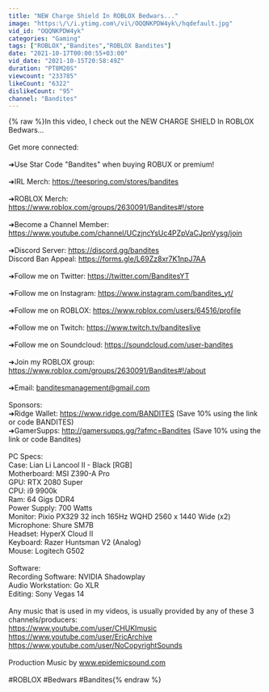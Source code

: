 ```yaml
---
title: "NEW Charge Shield In ROBLOX Bedwars..."
image: "https:\/\/i.ytimg.com\/vi\/OQQNKPDW4yk\/hqdefault.jpg"
vid_id: "OQQNKPDW4yk"
categories: "Gaming"
tags: ["ROBLOX","Bandites","ROBLOX Bandites"]
date: "2021-10-17T00:00:55+03:00"
vid_date: "2021-10-15T20:58:49Z"
duration: "PT8M20S"
viewcount: "233785"
likeCount: "6322"
dislikeCount: "95"
channel: "Bandites"
---
```

{% raw %}In this video, I check out the NEW CHARGE SHIELD In ROBLOX Bedwars...<br /><br />Get more connected:<br /><br />➜Use Star Code &quot;Bandites&quot; when buying ROBUX or premium!<br /><br />➜IRL Merch: <a rel="nofollow" target="blank" href="https://teespring.com/stores/bandites">https://teespring.com/stores/bandites</a><br /><br />➜ROBLOX Merch: <a rel="nofollow" target="blank" href="https://www.roblox.com/groups/2630091/Bandites#!/store">https://www.roblox.com/groups/2630091/Bandites#!/store</a><br /><br />➜Become a Channel Member:  <a rel="nofollow" target="blank" href="https://www.youtube.com/channel/UCzjncYsUc4PZpVaCJpnVysg/join">https://www.youtube.com/channel/UCzjncYsUc4PZpVaCJpnVysg/join</a><br /><br />➜Discord Server: <a rel="nofollow" target="blank" href="https://discord.gg/bandites">https://discord.gg/bandites</a><br />Discord Ban Appeal: <a rel="nofollow" target="blank" href="https://forms.gle/L69Zz8xr7K1npJ7AA">https://forms.gle/L69Zz8xr7K1npJ7AA</a><br /><br />➜Follow me on Twitter: <a rel="nofollow" target="blank" href="https://twitter.com/BanditesYT">https://twitter.com/BanditesYT</a><br /><br />➜Follow me on Instagram: <a rel="nofollow" target="blank" href="https://www.instagram.com/bandites_yt/">https://www.instagram.com/bandites_yt/</a><br /><br />➜Follow me on ROBLOX: <a rel="nofollow" target="blank" href="https://www.roblox.com/users/64516/profile">https://www.roblox.com/users/64516/profile</a><br /><br />➜Follow me on Twitch: <a rel="nofollow" target="blank" href="https://www.twitch.tv/banditeslive">https://www.twitch.tv/banditeslive</a><br /><br />➜Follow me on Soundcloud: <a rel="nofollow" target="blank" href="https://soundcloud.com/user-bandites">https://soundcloud.com/user-bandites</a><br /><br />➜Join my ROBLOX group:  <a rel="nofollow" target="blank" href="https://www.roblox.com/groups/2630091/Bandites#!/about">https://www.roblox.com/groups/2630091/Bandites#!/about</a><br /><br />➜Email: banditesmanagement@gmail.com<br /><br />Sponsors:<br />➜Ridge Wallet: <a rel="nofollow" target="blank" href="https://www.ridge.com/BANDITES">https://www.ridge.com/BANDITES</a> (Save 10% using the link or code BANDITES)<br />➜GamerSupps: <a rel="nofollow" target="blank" href="http://gamersupps.gg/?afmc=Bandites">http://gamersupps.gg/?afmc=Bandites</a> (Save 10% using the link or code Bandites)<br /><br />PC Specs:<br />Case: Lian Li Lancool II - Black [RGB]<br />Motherboard: MSI Z390-A Pro<br />GPU: RTX 2080 Super<br />CPU: i9 9900k<br />Ram: 64 Gigs DDR4<br />Power Supply: 700 Watts<br />Monitor: Pixio PX329 32 inch 165Hz WQHD 2560 x 1440 Wide (x2)<br />Microphone: Shure SM7B<br />Headset: HyperX Cloud II<br />Keyboard: Razer Huntsman V2 (Analog)<br />Mouse: Logitech G502<br /><br />Software:<br />Recording Software: NVIDIA Shadowplay<br />Audio Workstation: Go XLR<br />Editing: Sony Vegas 14<br /><br />Any music that is used in my videos, is usually provided by any of these 3 channels/producers:<br /><a rel="nofollow" target="blank" href="https://www.youtube.com/user/CHUKImusic">https://www.youtube.com/user/CHUKImusic</a><br /><a rel="nofollow" target="blank" href="https://www.youtube.com/user/EricArchive">https://www.youtube.com/user/EricArchive</a><br /><a rel="nofollow" target="blank" href="https://www.youtube.com/user/NoCopyrightSounds">https://www.youtube.com/user/NoCopyrightSounds</a><br /><br />Production Music by www.epidemicsound.com<br /><br />#ROBLOX #Bedwars #Bandites{% endraw %}
